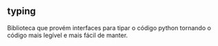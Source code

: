 ## typing

Biblioteca que provém interfaces para tipar o código python tornando o código mais legível e mais fácil de manter.